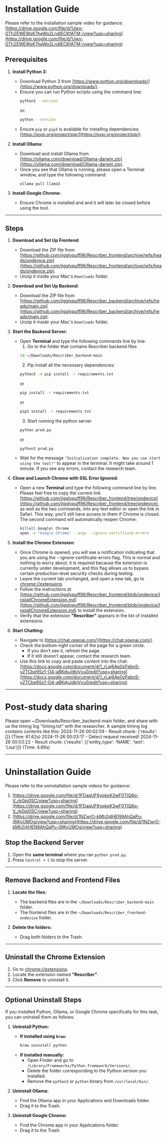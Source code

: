 # Installation Guide

Please refer to the installation sample video for guidance: [https://drive.google.com/file/d/1Jwx-GTh2EWEWsK7heWo2LndlECKfATM-/view?usp=sharing](https://drive.google.com/file/d/1Jwx-GTh2EWEWsK7heWo2LndlECKfATM-/view?usp=sharing)

## **Prerequisites**

1. **Install Python 3:**

   - Download Python 3 from [https://www.python.org/downloads/](https://www.python.org/downloads/).
   - Ensure you can run Python scripts using the command line:
     ```bash
     python3 --version
     ```
     or:
     ```bash
     python --version
     ```
   - Ensure `pip` or `pip3` is available for installing dependencies:  
     [https://pypi.org/project/pip/](https://pypi.org/project/pip/).

2. **Install Ollama:**

   - Download and install Ollama from [https://ollama.com/download/Ollama-darwin.zip](https://ollama.com/download/Ollama-darwin.zip).
   - Once you see that Ollama is running, please open a Terminal window, and type the following command:
     ```bash
     ollama pull llama3
     ```

3. **Install Google Chrome:**
   - Ensure Chrome is installed and and it will later be closed before using the tool.

---

## **Steps**

1. **Download and Set Up Frontend:**

   - Download the ZIP file from [https://github.com/jigglypuff96/Rescriber_frontend/archive/refs/heads/ondevice.zip](https://github.com/jigglypuff96/Rescriber_frontend/archive/refs/heads/ondevice.zip).
   - Unzip it inside your Mac's `Downloads` folder.

2. **Download and Set Up Backend:**

   - Download the ZIP file from [https://github.com/jigglypuff96/Rescriber_backend/archive/refs/heads/main.zip](https://github.com/jigglypuff96/Rescriber_backend/archive/refs/heads/main.zip).
   - Unzip it inside your Mac's `Downloads` folder.

3. **Start the Backend Server:**

   - Open **Terminal** and type the following commands line by line:
     1. Go to the folder that contains Rescriber backend files
     ```bash
     cd ~/Downloads/Rescriber_backend-main
     ```
     2. Pip install all the necessary dependencies:
     ```bash
     python3 -m pip install -r requirements.txt
     ```
     or
     ```bash
     pip install -r requirements.txt
     ```
     or
     ```bash
     pip3 install -r requirements.txt
     ```
     3. Start running the python server
     ```bash
     python prod.py
     ```
     or
     ```bash
     python3 prod.py
     ```
   - Wait for the message `"Initialization complete. Now you can start using the tool!"` to appear in the terminal. It might take around 1 minute. If you see any errors, contact the research team.

4. **Close and Launch Chrome with SSL Error Ignored:**

   - Open a new **Terminal** and type the following command line by line. Please feel free to copy the current link [https://github.com/jigglypuff96/Rescriber_frontend/tree/ondevice](https://github.com/jigglypuff96/Rescriber_frontend/tree/ondevice), as well as the two commands, into any text editor or open the link in Safari. This way, you'll still have access to them if Chrome is closed. The second command will automatically reopen Chrome: 
     ```bash
     killall Google\ Chrome
     open -a "Google Chrome" --args --ignore-certificate-errors
     ```

5. **Install the Chrome Extension:**

   - Once Chrome is opened, you will see a notification indicating that you are using the --ignore-certificate-errors flag. This is normal and nothing to worry about; it is required because the extension is currently under development, and this flag allows us to bypass certain production-level security checks during testing.
   - Leave the current tab unchanged, and open a new tab, go to [chrome://extensions](chrome://extensions)
   - Follow the instructions at [https://github.com/jigglypuff96/Rescriber_frontend/blob/ondevice/InstallChromeExtension.md](https://github.com/jigglypuff96/Rescriber_frontend/blob/ondevice/InstallChromeExtension.md) to install the extension.
   - Verify that the extension **"Rescriber"** appears in the list of installed extensions.

6. **Start Chatting:**
   - Navigate to [https://chat.openai.com/](https://chat.openai.com/).
   - Check the bottom-right corner of the page for a green circle.
     - If you don’t see it, refresh the page.
     - If it still doesn’t appear, contact the research team.
   - Use this link to copy and paste content into the chat:  
     [https://docs.google.com/document/d/1_rLaj6Ap0zFebnS-yZTCbe9Sz1-O4-aBKdyJdbjVvu0/edit?usp=sharing](https://docs.google.com/document/d/1_rLaj6Ap0zFebnS-yZTCbe9Sz1-O4-aBKdyJdbjVvu0/edit?usp=sharing).

---

# Post-study data sharing

Please open ~/Downloads/Rescriber_backend-main folder, and share with us the timing log "timing.txt" with the researcher.
A sample timing log contains contents like this: 
2024-11-26 00:02:59 - Result chunk: {'results': []} (Time: 61.62s)
2024-11-26 00:03:17 - Detect request received!
2024-11-26 00:03:22 - Result chunk: {'results': [{'entity_type': 'NAME', 'text': 'Lisa'}]} (Time: 4.66s)

---

# Uninstallation Guide

Please refer to the uninstallation sample videos for guidance:
1. [https://drive.google.com/file/d/1FDaqUF6ypkoK3wF0TIQ8q-V_rkGpi0SC/view?usp=sharing](https://drive.google.com/file/d/1FDaqUF6ypkoK3wF0TIQ8q-V_rkGpi0SC/view?usp=sharing) 
2. [https://drive.google.com/file/d/1NZwrO-kMh2j4HEN9AhQaPu-i9jKyUMOg/view?usp=sharing](https://drive.google.com/file/d/1NZwrO-kMh2j4HEN9AhQaPu-i9jKyUMOg/view?usp=sharing)


## **Stop the Backend Server**

1. Open the **same terminal** where you ran `python prod.py`.
2. Press `Control + C` to stop the server.

---

## **Remove Backend and Frontend Files**

1. **Locate the files:**

   - The backend files are in the `~/Downloads/Rescriber_backend-main` folder.
   - The frontend files are in the `~/Downloads/Rescriber_frontend-ondevice` folder.

2. **Delete the folders:**
   - Drag both folders to the Trash.

---

## **Uninstall the Chrome Extension**

1. Go to [chrome://extensions](chrome://extensions).
2. Locate the extension named **"Rescriber"**.
3. Click **Remove** to uninstall it.

---

## **Optional Uninstall Steps**

If you installed Python, Ollama, or Google Chrome specifically for this task, you can uninstall them as follows:

1. **Uninstall Python:**

   - **If installed using `brew`:**
     ```bash
     brew uninstall python
     ```
   - **If installed manually:**
     - Open Finder and go to `/Library/Frameworks/Python.framework/Versions/`.
     - Delete the folder corresponding to the Python version you installed.
     - Remove the `python3` or `python` binary from `/usr/local/bin/`.

2. **Uninstall Ollama:**

   - Find the Ollama app in your Applications and Downloads folder.
   - Drag it to the Trash.

3. **Uninstall Google Chrome:**
   - Find the Chrome app in your Applications folder.
   - Drag it to the Trash.
